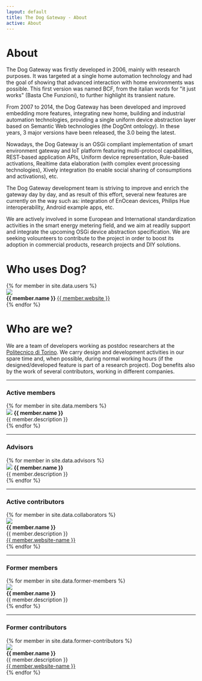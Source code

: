 ```yaml
---
layout: default
title: The Dog Gateway - About
active: About
---
```


# About #

The Dog Gateway was firstly developed in 2006, mainly with research purposes. It was targeted at a single home automation technology and had the goal of showing that advanced interaction with home environments was possible. This first version was named BCF, from the italian words for "it just works" (Basta Che Funzioni), to further highlight its transient nature.

From 2007 to 2014, the Dog Gateway has been developed and improved embedding more features, integrating new home, building and industrial automation technologies, providing a single uniform device abstraction layer based on Semantic Web technologies (the DogOnt ontology). In these years, 3 major versions have been released, the 3.0 being the latest.

Nowadays, the Dog Gateway is an OSGi compliant implementation of smart environment gateway and IoT platform featuring multi-protocol capabilities, REST-based application APIs, Uniform device representation, Rule-based activations, Realtime data elaboration (with complex event processing technologies), Xively integration (to enable social sharing of consumptions and activations), etc.

The Dog Gateway development team is striving to improve and enrich the gateway day by day, and as result of this effort, several new features are currently on the way such as: integration of EnOcean devices, Philips Hue interoperability, Android example apps, etc.

We are actively involved in some European and International standardization activities in the smart energy metering field, and we aim at readily support and integrate the upcoming OSGi device abstraction specification. We are seeking volounteers to contribute to the project in order to boost its adoption in commercial products, research projects and DIY solutions.

# Who uses Dog? #

<div class="row">
{% for member in site.data.users %}
  <div class="col-md-4 profile">
  	<img src="{{member.image}}" /><br/>
    <strong> {{ member.name }} </strong>
    <a href="{{ member.website }}">{{ member.website }}</a>
  </div>
{% endfor %}
</div>

# Who are we? #

We are a team of developers working as postdoc researchers at the [Politecnico di Torino](http://www.polito.it). We carry design and development activities in our spare time and, when possible, during normal working hours (if the designed/developed feature is part of a research project). Dog benefits also by the work of several contributors, working in different companies.

---

### Active members ###

<div class="row">
{% for member in site.data.members %}
  <div class="col-md-6">
  	<img src="{{member.image}}" class="img-circle pull-left"/>
    <strong> {{ member.name }} </strong>
    <br/>
    {{ member.description }}
  </div>
{% endfor %}
</div>

---

### Advisors ###

<div class="row">
{% for member in site.data.advisors %}
  <div class="col-md-6">
  	<img src="{{member.image}}" class="img-circle pull-left"/>
    <strong> {{ member.name }} </strong>
    <br/>
    {{ member.description }}
  </div>
{% endfor %}
</div>

---

### Active contributors ###

<div class="row">
{% for member in site.data.collaborators %}
  <div class="col-md-3 profile">
  	<img src="{{member.image}}" class="img-circle small"/><br/>
    <strong> {{ member.name }} </strong>
    <br/>
    {{ member.description }}
    <br/>
    <a href="{{ member.website }}">{{ member.website-name }}</a>
  </div>
{% endfor %}
</div>

---

### Former members ###

<div class="row">
{% for member in site.data.former-members %}
  <div class="col-md-3 profile">
  	<img src="{{member.image}}" class="img-circle small"/><br/>
    <strong> {{ member.name }} </strong>
    <br/>
    {{ member.description }}
  </div>
{% endfor %}
</div>

---

### Former contributors ###

<div class="row">
{% for member in site.data.former-contributors %} 
  <div class="col-md-3 profile">
  	<img src="{{member.image}}" class="img-circle small"/><br/>
    <strong> {{ member.name }} </strong>
    <br/>
    {{ member.description }}
    <br/>
    <a href="{{ member.website }}">{{ member.website-name }}</a>
  </div>
{% endfor %}
</div>